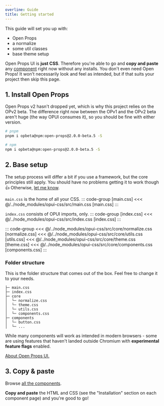 ```yaml
---
overline: Guide
title: Getting started
---
```


<script setup>
import Accordion from "../.vitepress/theme/app/components/Accordion.vue";
import Alert from "../.vitepress/theme/app/components/Alert.vue";
</script>

<style scoped>
   .overflow .blocks {
      overflow-y: auto;
      max-block-size: 15lh;
   }
</style>

<span></span>

This guide will set you up with:

- Open Props
- a normalize
- some util classes
- base theme setup

<div class="not-rich-text">

<Alert>
<p>Open Props UI is <strong>just CSS</strong>. Therefore you're able to go and <strong>copy and paste</strong> any <a class="link" href="/components/actions/button">component</a> right now without any installs. You don't even need Open Props! It won't necessarily look and feel as intended, but if that suits your project then skip this page.</p>
</Alert>
</div>

## 1. Install Open Props

Open Props v2 hasn't dropped yet, which is why this project relies on the OPv2 beta. The difference right now between the OPv1 and the OPv2 beta aren't huge (the way OPUI consumes it), so you should be fine with either version.

```sh
# pnpm
pnpm i opbeta@npm:open-props@2.0.0-beta.5 -S

# npm
npm i opbeta@npm:open-props@2.0.0-beta.5 -S
```

## 2. Base setup

The setup process will differ a bit if you use a framework, but the core principles still apply. You should have no problems getting it to work though :+1: Otherwise, [let me know](https://github.com/felix-bohlin/ui).

<div class="not-rich-text">


`main.css` is the home of all your CSS.
::: code-group [main.css]
<<< @/../node_modules/opui-css/src/main.css [main.css]
:::

`index.css` consists of OPUI imports, only.
::: code-group [index.css]
<<< @/../node_modules/opui-css/src/index.css [index.css]
:::


<Accordion variant="tonal" style="margin-block-start: var(--size-3)">
<template #summary>OPUI core</template>

::: code-group
<<< @/../node_modules/opui-css/src/core/normalize.css [normalize.css]
<<< @/../node_modules/opui-css/src/core/utils.css [utils.css]
<<< @/../node_modules/opui-css/src/core/theme.css [theme.css]
<<< @/../node_modules/opui-css/src/core/components.css [components.css]
:::

</Accordion>
</div>

### Folder structure

This is the folder structure that comes out of the box. Feel free to change it to your needs.

```
├─ main.css
├─ index.css
├─ core
│  └─ normalize.css
│  └─ theme.css
│  └─ utils.css
│  └─ components.css
├─ components
│  └─ button.css
│  └─ ...

```

<div class="not-rich-text">
<Alert severity="warning">
<p>While many components will work as intended in modern browsers - some are using features that haven't landed outside Chromium with <strong>experimental feature flags</strong> enabled.</p>

<a href="/guide/what-is-open-props-ui" class="link">About Open Props UI.</a>
</Alert>

</div>

## 3. Copy & paste

Browse [all the components](/components/actions/button).

**Copy and paste** the HTML and CSS (see the "Installation" section on each component page) and you're good to go!
